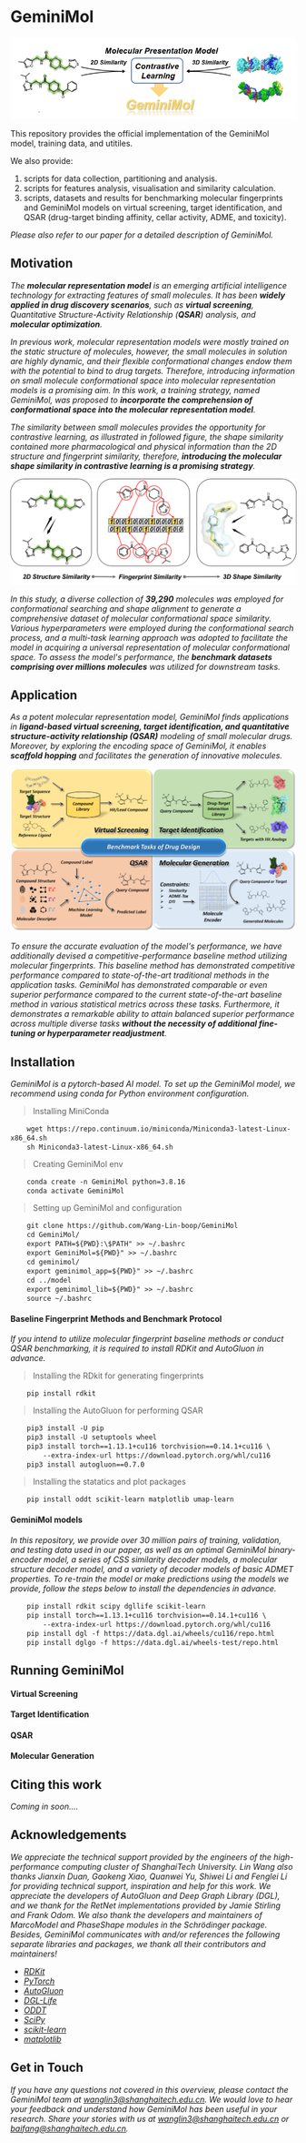 # GeminiMol

![](.image/geminimol.png)  

This repository provides the official implementation of the GeminiMol model, training data, and utitiles.  

We also provide:   

1.  scripts for data collection, partitioning and analysis.    
2.  scripts for features analysis, visualisation and similarity calculation.   
3.  scripts, datasets and results for benchmarking molecular fingerprints and GeminiMol models on virtual screening, target identification, and QSAR (drug-target binding affinity, cellar activity, ADME, and toxicity).    

_Please also refer to our paper for a detailed description of GeminiMol._

## Motivation  

_The **molecular representation model** is an emerging artificial intelligence technology for extracting features of small molecules. It has been **widely applied in drug discovery scenarios**, such as **virtual screening**, Quantitative Structure-Activity Relationship (**QSAR**) analysis, and **molecular optimization**._   
  
_In previous work, molecular representation models were mostly trained on the static structure of molecules, however, the small molecules in solution are highly dynamic, and their flexible conformational changes endow them with the potential to bind to drug targets. Therefore, introducing information on small molecule conformational space into molecular representation models is a promising aim. In this work, a training strategy, named GeminiMol, was proposed to **incorporate the comprehension of conformational space into the molecular representation model**._   

_The similarity between small molecules provides the opportunity for contrastive learning, as illustrated in followed figure, the shape similarity contained more pharmacological and physical information than the 2D structure and fingerprint similarity, therefore, **introducing the molecular shape similarity in contrastive learning is a promising strategy**._

![similarity](.image/similarity.png)

_In this study, a diverse collection of **39,290** molecules was employed for conformational searching and shape alignment to generate a comprehensive dataset of molecular conformational space similarity. Various hyperparameters were employed during the conformational search process, and a multi-task learning approach was adopted to facilitate the model in acquiring a universal representation of molecular conformational space. To assess the model's performance, the **benchmark datasets comprising over millions molecules** was utilized for downstream tasks._    

## Application

_As a potent molecular representation model, GeminiMol finds applications in **ligand-based virtual screening, target identification, and quantitative structure-activity relationship (QSAR)** modeling of small molecular drugs. Moreover, by exploring the encoding space of GeminiMol, it enables **scaffold hopping** and facilitates the generation of innovative molecules._   

![benchmark](.image/benchmark.png)

_To ensure the accurate evaluation of the model's performance, we have additionally devised a competitive-performance baseline method utilizing molecular fingerprints. This baseline method has demonstrated competitive performance compared to state-of-the-art traditional methods in the application tasks. GeminiMol has demonstrated comparable or even superior performance compared to the current state-of-the-art baseline method in various statistical metrics across these tasks. Furthermore, it demonstrates a remarkable ability to attain balanced superior performance across multiple diverse tasks **without the necessity of additional fine-tuning or hyperparameter readjustment**._

## Installation

_GeminiMol is a pytorch-based AI model. To set up the GeminiMol model, we recommend using conda for Python environment configuration._   

> Installing MiniConda
```
    wget https://repo.continuum.io/miniconda/Miniconda3-latest-Linux-x86_64.sh
    sh Miniconda3-latest-Linux-x86_64.sh
```
> Creating GeminiMol env
```
    conda create -n GeminiMol python=3.8.16
    conda activate GeminiMol
```
> Setting up GeminiMol and configuration
```
    git clone https://github.com/Wang-Lin-boop/GeminiMol
    cd GeminiMol/
    export PATH=${PWD}:\$PATH" >> ~/.bashrc
    export GeminiMol=${PWD}" >> ~/.bashrc
    cd geminimol/
    export geminimol_app=${PWD}" >> ~/.bashrc
    cd ../model
    export geminimol_lib=${PWD}" >> ~/.bashrc
    source ~/.bashrc
```

#### Baseline Fingerprint Methods and Benchmark Protocol

_If you intend to utilize molecular fingerprint baseline methods or conduct QSAR benchmarking, it is required to install RDKit and AutoGluon in advance._     

> Installing the RDkit for generating fingerprints

```
    pip install rdkit
```

> Installing the AutoGluon for performing QSAR

``` 
    pip3 install -U pip
    pip3 install -U setuptools wheel
    pip3 install torch==1.13.1+cu116 torchvision==0.14.1+cu116 \
        --extra-index-url https://download.pytorch.org/whl/cu116
    pip3 install autogluon==0.7.0
```

> Installing the statatics and plot packages

```
    pip install oddt scikit-learn matplotlib umap-learn
```

#### GeminiMol models

_In this repository, we provide over 30 million pairs of training, validation, and testing data used in our paper, as well as an optimal GeminiMol binary-encoder model, a series of CSS similarity decoder models, a molecular structure decoder model, and a variety of decoder models of basic ADMET properties. To re-train the model or make predictions using the models we provide, follow the steps below to install the dependencies in advance._

```
    pip install rdkit scipy dgllife scikit-learn
    pip install torch==1.13.1+cu116 torchvision==0.14.1+cu116 \
        --extra-index-url https://download.pytorch.org/whl/cu116
    pip install dgl -f https://data.dgl.ai/wheels/cu116/repo.html
    pip install dglgo -f https://data.dgl.ai/wheels-test/repo.html
```

## Running GeminiMol



#### Virtual Screening 

#### Target Identification

#### QSAR

#### Molecular Generation


## Citing this work

_Coming in soon...._

## Acknowledgements

_We appreciate the technical support provided by the engineers of the high-performance computing cluster of ShanghaiTech University. Lin Wang also thanks Jianxin Duan, Gaokeng Xiao, Quanwei Yu, Shiwei Li and Fenglei Li for providing technical support, inspiration and help for this work. We appreciate the developers of AutoGluon and Deep Graph Library (DGL), and we thank for the RetNet implementations provided by Jamie Stirling and Frank Odom. We also thank the developers and maintainers of MarcoModel and PhaseShape modules in the Schrödinger package. Besides, GeminiMol communicates with and/or references the following separate libraries and packages, we thank all their contributors and maintainers!_  

*  [_RDKit_](https://www.rdkit.org/)
*  [_PyTorch_](https://pytorch.org/)
*  [_AutoGluon_](https://auto.gluon.ai/stable/index.html)
*  [_DGL-Life_](https://lifesci.dgl.ai/)
*  [_ODDT_](https://oddt.readthedocs.io/en/latest/)
*  [_SciPy_](https://scipy.org/)
*  [_scikit-learn_](https://scikit-learn.org/stable/)
*  [_matplotlib_](https://matplotlib.org/)

## Get in Touch

_If you have any questions not covered in this overview, please contact the GeminiMol team at wanglin3@shanghaitech.edu.cn. We would love to hear your feedback and understand how GeminiMol has been useful in your research. Share your stories with us at wanglin3@shanghaitech.edu.cn or baifang@shanghaitech.edu.cn._  

